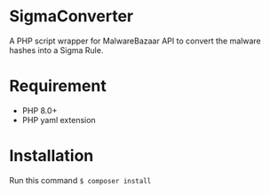 # SigmaConverter
A PHP script wrapper for MalwareBazaar API to convert the malware hashes into a Sigma Rule.
# Requirement
- PHP 8.0+
- PHP yaml extension
# Installation
Run this command
`$ composer install`